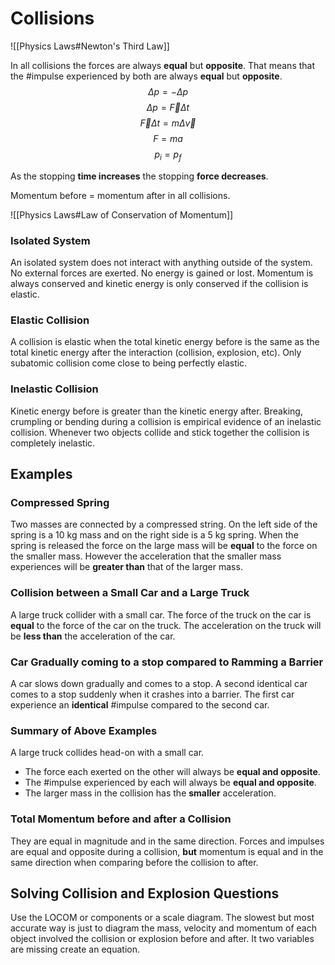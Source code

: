 # Collisions
![[Physics Laws#Newton's Third Law]]

In all collisions the forces are always **equal** but **opposite**.
That means that the #impulse experienced by both are always **equal** but **opposite**.
$$ \Delta{p} = -\Delta{p} $$
$$ \Delta{p} = \vec{F}\Delta{t} $$
$$ \vec{F}\Delta{t} = m\Delta\vec{v} $$
$$ F = ma $$
$$ p_i = p_f $$

As the stopping **time increases** the stopping **force decreases**.

Momentum before = momentum after in all collisions.

![[Physics Laws#Law of Conservation of Momentum]]

### Isolated System
An isolated system does not interact with anything outside of the system. No external forces are exerted. No energy is gained or lost.
Momentum is always conserved and kinetic energy is only conserved if the collision is elastic.

### Elastic Collision
A collision is elastic when the total kinetic energy before is the same as the total kinetic energy after the interaction (collision, explosion, etc). Only subatomic collision come close to being perfectly elastic.

### Inelastic Collision
Kinetic energy before is greater than the kinetic energy after.
Breaking, crumpling or bending during a collision is empirical evidence of an inelastic collision.
Whenever two objects collide and stick together the collision is completely inelastic.

## Examples
### Compressed Spring
Two masses are connected by a compressed string. On the left side of the spring is a 10 kg mass and on the right side is a 5 kg spring. When the spring is released the force on the large mass will be **equal** to the force on the smaller mass. However the acceleration that the smaller mass experiences will be **greater than** that of the larger mass.

 ### Collision between a Small Car and a Large Truck
 A large truck collider with a small car. The force of the truck on the car is **equal** to the force of the car on the truck. The acceleration on the truck will be **less than** the acceleration of the car.

 ### Car Gradually coming to a stop compared to Ramming a Barrier
 A car slows down gradually and comes to a stop. A second identical car comes to a stop suddenly when it crashes into a barrier. The first car experience an **identical** #impulse compared to the second car.

 ### Summary of Above Examples
 A large truck collides head-on with a small car.
  - The force each exerted on the other will always be **equal and opposite**.
  - The #impulse experienced by each will always be **equal and opposite**.
  - The larger mass in the collision has the **smaller** acceleration.

### Total Momentum before and after a Collision
They are equal in magnitude and in the same direction. 
Forces and impulses are equal and opposite during a collision, **but** momentum is equal and in the same direction when comparing before the collision to after.

## Solving Collision and Explosion Questions
Use the LOCOM or components or a scale diagram. The slowest but most accurate way is just to diagram the mass, velocity and momentum of each object involved the collision or explosion before and after. It two variables are missing create an equation.